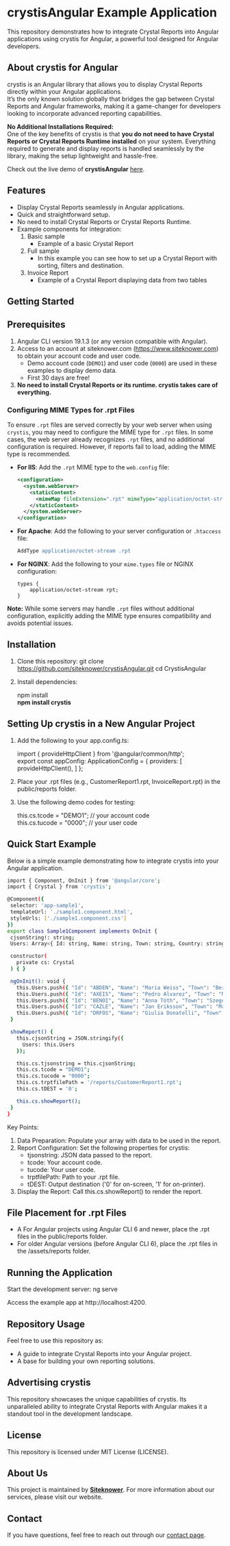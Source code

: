 # crystisAngular Example Application

This repository demonstrates how to integrate Crystal Reports into Angular applications using crystis for Angular, 
a powerful tool designed for Angular developers.

About crystis for Angular
-------------
crystis is an Angular library that allows you to display Crystal Reports directly within your Angular applications.   
It’s the only known solution globally that bridges the gap between Crystal Reports and Angular frameworks, making it a game-changer 
for developers looking to incorporate advanced reporting capabilities.

**No Additional Installations Required:**  
One of the key benefits of crystis is that **you do not need to have Crystal Reports or Crystal Reports Runtime installed** on your system. Everything required to generate and display reports is handled seamlessly by the library, making the setup lightweight and hassle-free.

Check out the live demo of **crystisAngular** [here](https://www.siteknower.com/sample1).

Features
--------
- Display Crystal Reports seamlessly in Angular applications.
- Quick and straightforward setup.
- No need to install Crystal Reports or Crystal Reports Runtime.
- Example components for integration:
  1. Basic sample
     - Example of a basic Crystal Report 
  3. Full sample
     - In this example you can see how to set up a Crystal Report with sorting, filters and destination.
  5. Invoice Report
     - Example of a Crystal Report displaying data from two tables

Getting Started
---------------

Prerequisites
-------------
1. Angular CLI version 19.1.3 (or any version compatible with Angular).
2. Access to an account at siteknower.com (https://www.siteknower.com) to obtain your account code and user code.
   - Demo account code (`DEMO1`) and user code (`0000`) are used in these examples to display demo data.
   - First 30 days are free!
4. **No need to install Crystal Reports or its runtime. crystis takes care of everything.**

### Configuring MIME Types for .rpt Files

To ensure `.rpt` files are served correctly by your web server when using `crystis`, you may need to configure the MIME type for `.rpt` files. In some cases, the web server already recognizes `.rpt` files, and no additional configuration is required. However, if reports fail to load, adding the MIME type is recommended.

- **For IIS**: Add the `.rpt` MIME type to the `web.config` file:
    ```xml
    <configuration>
      <system.webServer>
        <staticContent>
          <mimeMap fileExtension=".rpt" mimeType="application/octet-stream" />
        </staticContent>
      </system.webServer>
    </configuration>
    ```
- **For Apache**: Add the following to your server configuration or `.htaccess` file:
    ```apache
    AddType application/octet-stream .rpt
    ```
- **For NGINX**: Add the following to your `mime.types` file or NGINX configuration:
    ```nginx
    types {
        application/octet-stream rpt;
    }
    ```

**Note:** While some servers may handle `.rpt` files without additional configuration, explicitly adding the MIME type ensures compatibility and avoids potential issues.


Installation
------------
1. Clone this repository:
   git clone https://github.com/siteknower/crystisAngular.git
   cd CrystisAngular

2. Install dependencies:
   
   npm install  
   **npm install crystis**

Setting Up crystis in a New Angular Project
-------------------------------------------
1. Add the following to your app.config.ts:
   
   import { provideHttpClient } from '@angular/common/http';  
   export const appConfig: ApplicationConfig = {
       providers: [
         provideHttpClient(),
       ]
   };

3. Place your .rpt files (e.g., CustomerReport1.rpt, InvoiceReport.rpt) in the public/reports folder.

4. Use the following demo codes for testing:

   this.cs.tcode = "DEMO1";  // your account code  
   this.cs.tucode = "0000";  // your user code

Quick Start Example
-------------
Below is a simple example demonstrating how to integrate crystis into your Angular application.
 ```bash
import { Component, OnInit } from '@angular/core';
import { Crystal } from 'crystis';

@Component({
  selector: 'app-sample1',
  templateUrl: './sample1.component.html',
  styleUrls: ['./sample1.component.css']
})
export class Sample1Component implements OnInit {
  cjsonString!: string;
  Users: Array<{ Id: string, Name: string, Town: string, Country: string }> = [];

  constructor(
    private cs: Crystal
  ) { }

  ngOnInit(): void {
    this.Users.push({ "Id": "ABDEN", "Name": "Maria Weiss", "Town": "Berlin", "Country": "Germany" });
    this.Users.push({ "Id": "AXEIS", "Name": "Pedro Alvarez", "Town": "México D.F.", "Country": "Mexico" });
    this.Users.push({ "Id": "BENOI", "Name": "Anna Tóth", "Town": "Szeged", "Country": "Hungary" });
    this.Users.push({ "Id": "CAZLE", "Name": "Jan Eriksson", "Town": "Mannheim", "Country": "Sweden" });
    this.Users.push({ "Id": "DRFOS", "Name": "Giulia Donatelli", "Town": "Milano", "Country": "Italia" });
  }

  showReport() {
    this.cjsonString = JSON.stringify({
      Users: this.Users
    });

    this.cs.tjsonstring = this.cjsonString;
    this.cs.tcode = "DEMO1";  
    this.cs.tucode = "0000";  
    this.cs.trptfilePath = '/reports/CustomerReport1.rpt';
    this.cs.tDEST = '0';  

    this.cs.showReport();
  }
}
 ```
Key Points:
1. Data Preparation: Populate your array with data to be used in the report.
2. Report Configuration: Set the following properties for crystis:
    - tjsonstring: JSON data passed to the report.
    - tcode: Your account code.
    - tucode: Your user code.
    - trptfilePath: Path to your .rpt file.
    - tDEST: Output destination ('0' for on-screen, '1' for on-printer).
3. Display the Report: Call this.cs.showReport() to render the report.


File Placement for .rpt Files
-------------
- A For Angular projects using Angular CLI 6 and newer, place the .rpt files in the public/reports folder.
- For older Angular versions (before Angular CLI 6), place the .rpt files in the /assets/reports folder.
  
Running the Application
-----------------------
Start the development server:
   ng serve

Access the example app at http://localhost:4200.

Repository Usage
----------------
Feel free to use this repository as:
- A guide to integrate Crystal Reports into your Angular project.
- A base for building your own reporting solutions.

Advertising crystis
-------------------
This repository showcases the unique capabilities of crystis. Its unparalleled ability to integrate Crystal Reports 
with Angular makes it a standout tool in the development landscape.

License
-------
This repository is licensed under MIT License (LICENSE).

## About Us
This project is maintained by **[Siteknower](https://www.siteknower.com)**. For more information about our services, please visit our website.

## Contact
If you have questions, feel free to reach out through our [contact page](https://www.siteknower.com/contact).
